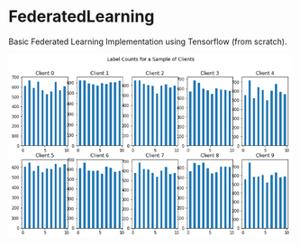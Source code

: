 # FederatedLearning
Basic Federated Learning Implementation using Tensorflow (from scratch).

![alt text](https://github.com/OmarBouhamed/FederatedLearning/blob/main/figures/Figure%202020-11-13%20191459.png "Clients' data distribution")
